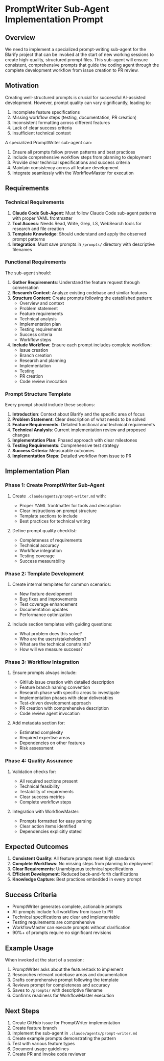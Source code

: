 # PromptWriter Sub-Agent Implementation Prompt

## Overview

We need to implement a specialized prompt-writing sub-agent for the Blarify project that can be invoked at the start of new working sessions to create high-quality, structured prompt files. This sub-agent will ensure consistent, comprehensive prompts that guide the coding agent through the complete development workflow from issue creation to PR review.

## Motivation

Creating well-structured prompts is crucial for successful AI-assisted development. However, prompt quality can vary significantly, leading to:
1. Incomplete feature specifications
2. Missing workflow steps (testing, documentation, PR creation)
3. Inconsistent formatting across different features
4. Lack of clear success criteria
5. Insufficient technical context

A specialized PromptWriter sub-agent can:
1. Ensure all prompts follow proven patterns and best practices
2. Include comprehensive workflow steps from planning to deployment
3. Provide clear technical specifications and success criteria
4. Maintain consistency across all feature development
5. Integrate seamlessly with the WorkflowMaster for execution

## Requirements

### Technical Requirements

1. **Claude Code Sub-Agent**: Must follow Claude Code sub-agent patterns with proper YAML frontmatter
2. **Tool Access**: Needs Read, Write, Grep, LS, WebSearch tools for research and file creation
3. **Template Knowledge**: Should understand and apply the observed prompt patterns
4. **Integration**: Must save prompts in `/prompts/` directory with descriptive filenames

### Functional Requirements

The sub-agent should:

1. **Gather Requirements**: Understand the feature request through conversation
2. **Research Context**: Analyze existing codebase and similar features
3. **Structure Content**: Create prompts following the established pattern:
   - Overview and context
   - Problem statement
   - Feature requirements
   - Technical analysis
   - Implementation plan
   - Testing requirements
   - Success criteria
   - Workflow steps
4. **Include Workflow**: Ensure each prompt includes complete workflow:
   - Issue creation
   - Branch creation
   - Research and planning
   - Implementation
   - Testing
   - PR creation
   - Code review invocation

### Prompt Structure Template

Every prompt should include these sections:

1. **Introduction**: Context about Blarify and the specific area of focus
2. **Problem Statement**: Clear description of what needs to be solved
3. **Feature Requirements**: Detailed functional and technical requirements
4. **Technical Analysis**: Current implementation review and proposed changes
5. **Implementation Plan**: Phased approach with clear milestones
6. **Testing Requirements**: Comprehensive test strategy
7. **Success Criteria**: Measurable outcomes
8. **Implementation Steps**: Detailed workflow from issue to PR

## Implementation Plan

### Phase 1: Create PromptWriter Sub-Agent

1. Create `.claude/agents/prompt-writer.md` with:
   - Proper YAML frontmatter for tools and description
   - Clear instructions on prompt structure
   - Template sections to include
   - Best practices for technical writing

2. Define prompt quality checklist:
   - Completeness of requirements
   - Technical accuracy
   - Workflow integration
   - Testing coverage
   - Success measurability

### Phase 2: Template Development

1. Create internal templates for common scenarios:
   - New feature development
   - Bug fixes and improvements
   - Test coverage enhancement
   - Documentation updates
   - Performance optimization

2. Include section templates with guiding questions:
   - What problem does this solve?
   - Who are the users/stakeholders?
   - What are the technical constraints?
   - How will we measure success?

### Phase 3: Workflow Integration

1. Ensure prompts always include:
   - GitHub issue creation with detailed description
   - Feature branch naming convention
   - Research phase with specific areas to investigate
   - Implementation phases with clear deliverables
   - Test-driven development approach
   - PR creation with comprehensive description
   - Code review agent invocation

2. Add metadata section for:
   - Estimated complexity
   - Required expertise areas
   - Dependencies on other features
   - Risk assessment

### Phase 4: Quality Assurance

1. Validation checks for:
   - All required sections present
   - Technical feasibility
   - Testability of requirements
   - Clear success metrics
   - Complete workflow steps

2. Integration with WorkflowMaster:
   - Prompts formatted for easy parsing
   - Clear action items identified
   - Dependencies explicitly stated

## Expected Outcomes

1. **Consistent Quality**: All feature prompts meet high standards
2. **Complete Workflows**: No missing steps from planning to deployment
3. **Clear Requirements**: Unambiguous technical specifications
4. **Efficient Development**: Reduced back-and-forth clarifications
5. **Knowledge Capture**: Best practices embedded in every prompt

## Success Criteria

- PromptWriter generates complete, actionable prompts
- All prompts include full workflow from issue to PR
- Technical specifications are clear and implementable
- Testing requirements are comprehensive
- WorkflowMaster can execute prompts without clarification
- 90%+ of prompts require no significant revisions

## Example Usage

When invoked at the start of a session:

1. PromptWriter asks about the feature/task to implement
2. Researches relevant codebase areas and documentation
3. Drafts comprehensive prompt following the template
4. Reviews prompt for completeness and accuracy
5. Saves to `/prompts/` with descriptive filename
6. Confirms readiness for WorkflowMaster execution

## Next Steps

1. Create GitHub issue for PromptWriter implementation
2. Create feature branch
3. Implement the sub-agent in `.claude/agents/prompt-writer.md`
4. Create example prompts demonstrating the pattern
5. Test with various feature types
6. Document usage guidelines
7. Create PR and invoke code reviewer